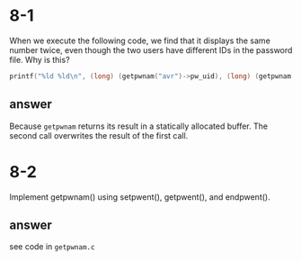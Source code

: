 # 8-1

When we execute the following code, we find that it displays the same number twice, even though the two users have different IDs in the password file. Why is this?

```c
printf("%ld %ld\n", (long) (getpwnam("avr")->pw_uid), (long) (getpwnam("tsr")->pw_uid));
```

## answer

Because `getpwnam` returns its result in a statically allocated buffer. The second call overwrites the result of the first call.

# 8-2

Implement getpwnam() using setpwent(), getpwent(), and endpwent().

## answer

see code in `getpwnam.c`
